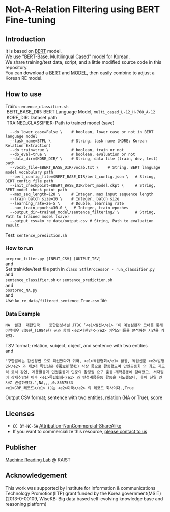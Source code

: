 # Not-A-Relation Filtering using BERT Fine-tuning

## Introduction
It is based on [BERT](https://github.com/google-research/bert) model. 
<br>We use "BERT-Base, Multilingual Cased" model for Korean.
<br>We share training/test data, script, and a little modified source code in this repository.
<br>You can download a [BERT](https://github.com/google-research/bert) and [MODEL](https://storage.googleapis.com/bert_models/2018_11_23/multi_cased_L-12_H-768_A-12.zip), then easily combine to adjust a Korean RE model.

## How to use
Train: ``sentence_classifier.sh``
<br>&nbsp;BERT_BASE_DIR: BERT Language Model, ``multi_cased_L-12_H-768_A-12``
<br>&nbsp;KORE_DIR: Dataset path
<br>&nbsp;TRAINED_CLASSIFIER: Path to trained model (save)
```
  --do_lower_case=False \    # boolean, lower case or not in BERT language model
  --task_name=STFL \         # String, task name (KORE: Korean Relation Extraction)
  --do_train=true \          # boolean, train or not
  --do_eval=true \           # boolean, evaluation or not
  --data_dir=$KORE_DIR/ \    # String, data file (train, dev, test) path
  --vocab_file=$BERT_BASE_DIR/vocab.txt \    # String, BERT language model vocabulary path
  --bert_config_file=$BERT_BASE_DIR/bert_config.json \   # String, BERT config file path
  --init_checkpoint=$BERT_BASE_DIR/bert_model.ckpt \     # String, BERT model check point path
  --max_seq_length=128 \     # Integer, max input sequence length
  --train_batch_size=16 \    # Integer, batch size
  --learning_rate=2e-5 \     # Double, learning rate
  --num_train_epochs=30.0 \   # Integer, train epoches
  --output_dir=trained_model/sentence_filtering/ \       # String, Path to trained model (save)
  --output_csv=ko_re_data/output.csv # String, Path to evaluation result
```
Test: ``sentence_prediction.sh``

### How to run
``preproc_filter.py [INPUT_CSV] [OUTPUT_TSV]``
<br>and<br>
Set train/dev/test file path in ``class StflProcessor - run_classifier.py`` 
<br>and<br>
``sentence_classifier.sh`` or ``sentence_prediction.sh``
<br>and<br>
``postproc_NA.py``
<br>and<br>
Use ``ko_re_data/filtered_sentence_True.csv`` file

### Data Example
```
NA	썰전	대한민국	종합편성채널 JTBC ‘<e1>썰전</e1> ’이 예능심판자 코너를 통해 아역배우 김동현_(1984년) 군과 함께 <e2>대한민국</e2> 아역스타들을 분석하는 시간을 가졌다.
```
TSV format; relation, subject, object, and sentence with two entities
<br>and<br>
```
"구한말에는 갑신정변 으로 피신했다가 귀국, <e1>독립협회</e1> 활동, 독립신문 <e2>발행인</e2> 과 제2대 독립신문 (獨立新聞社) 사장 등으로 활동했으며 만민공동회 의 최고 지도력 로서 강연, 계몽활동과 민권운동과 민중의 참정권 요구 운동·개혁운동에 참여했고, 서재필 이 강제추방된 이후 <e1>독립협회</e1> 와 반청계몽운동 활동을 지도했으나, 후에 친일 인사로 변절하였다.",NA,,,,0.8557533
<e1>GRP_레코드</e1> ()는 <e2>미국</e2> 의 레코드 회사이다.,True
```
Output CSV format; sentence with two entities, relation (NA or True), score


## Licenses
* `CC BY-NC-SA` [Attribution-NonCommercial-ShareAlike](https://creativecommons.org/licenses/by-nc-sa/2.0/)
* If you want to commercialize this resource, [please contact to us](http://mrlab.kaist.ac.kr/contact)

## Publisher
[Machine Reading Lab](http://mrlab.kaist.ac.kr/) @ KAIST

## Acknowledgement
This work was supported by Institute for Information & communications Technology Promotion(IITP) grant funded by the Korea government(MSIT) (2013-0-00109, WiseKB: Big data based self-evolving knowledge base and reasoning platform)
